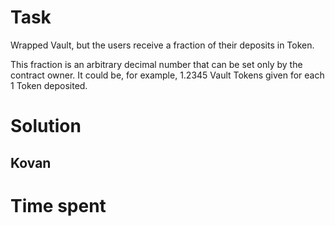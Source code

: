 # Task

Wrapped Vault, but the users receive a fraction of their deposits in Token.

This fraction is an arbitrary decimal number that can be set only by the contract owner. It could be, for example, 1.2345 Vault Tokens given for each 1 Token deposited.

# Solution
## Kovan

# Time spent

